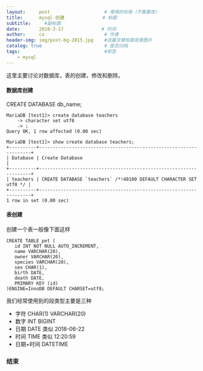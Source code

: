 ```yaml
---
layout:     post                    # 使用的布局（不需要改）
title:      mysql-创建              # 标题 
subtitle:     #副标题
date:       2018-3-17              # 时间
author:     co                      # 作者
header-img: img/post-bg-2015.jpg    #这篇文章标题背景图片
catalog: true                       # 是否归档
tags:                               #标签
    - mysql
---
```

这里主要讨论对数据库，表的创建，修改和删除。
#### 数据库创建
CREATE DATABASE db_name;
```
MariaDB [test1]> create database teachers 
    -> character set utf8
    -> ;
Query OK, 1 row affected (0.00 sec)

MariaDB [test1]> show create database teachers;
+----------+-------------------------------------------------------------------+
| Database | Create Database                                                   |
+----------+-------------------------------------------------------------------+
| teachers | CREATE DATABASE `teachers` /*!40100 DEFAULT CHARACTER SET utf8 */ |
+----------+-------------------------------------------------------------------+
1 row in set (0.00 sec)

```

#### 表创建
创建一个表一般像下面这样
```
CREATE TABLE pet (
   id INT NOT NULL AUTO_INCREMENT, 
   name VARCHAR(20), 
   owner VARCHAR(20),
   species VARCHAR(20), 
   sex CHAR(1), 
   birth DATE, 
   death DATE,
   PRIMARY KEY (id)
)ENGINE=InnoDB DEFAULT CHARSET=utf8;
```
我们经常使用到的段类型主要是三种 
- 字符 CHAR(1) VARCHAR(20)
- 数字 INT BIGINT
- 日期 DATE 类似 2018-06-22
- 时间 TIME 类似 12:20:59
- 日期+时间 DATETIME 





### 结束